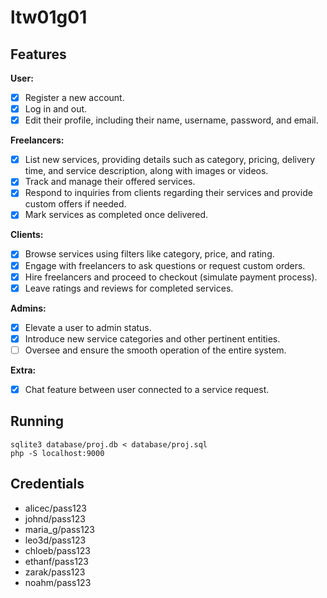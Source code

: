 # ltw01g01

## Features

**User:**
- [x] Register a new account.
- [x] Log in and out.
- [x] Edit their profile, including their name, username, password, and email.

**Freelancers:**
- [x] List new services, providing details such as category, pricing, delivery time, and service description, along with images or videos.
- [x] Track and manage their offered services.
- [x] Respond to inquiries from clients regarding their services and provide custom offers if needed.
- [x] Mark services as completed once delivered.

**Clients:**
- [x] Browse services using filters like category, price, and rating.
- [x] Engage with freelancers to ask questions or request custom orders.
- [x] Hire freelancers and proceed to checkout (simulate payment process).
- [x] Leave ratings and reviews for completed services.

**Admins:**
- [x] Elevate a user to admin status.
- [x] Introduce new service categories and other pertinent entities.
- [ ] Oversee and ensure the smooth operation of the entire system.

**Extra:**
- [x] Chat feature between user connected to a service request.

## Running

    sqlite3 database/proj.db < database/proj.sql
    php -S localhost:9000

## Credentials

- alicec/pass123
- johnd/pass123
- maria_g/pass123
- leo3d/pass123
- chloeb/pass123
- ethanf/pass123
- zarak/pass123
- noahm/pass123
